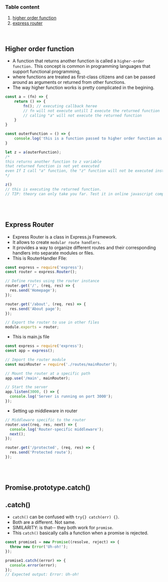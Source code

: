 ### Table content
1. [higher order function](#higher-order-function)
2. [express router](#express-router)



<br>

## Higher order function
* A function that returns another function is called a `higher-order function.` This concept is common in programming languages that support functional programming,
* where functions are treated as first-class citizens and can be passed around as arguments or returned from other functions.
* The way higher function works is pretty complicated in the begining.
```javascript
const a = (fn) => {
    return () => {
        fn(); // executing callback heree
        // fn will not execute untill I execute the returned function
        // calling "a" will not execute the returned function
    }
}

const outerFunction = () => {
    console.log('this is a function passed to higher order function as arguments')
}

let z = a(outerFunction);
/* 
this returns another function to z variable 
that returned function is not yet executed
even If I call "a" function, the "z" function will not be executed instantly
*/

z()
// this is executing the returned function.
// TIP: theory can only take you far. Test it in online javascript compiler and feel the pattern. Use practical
```


<br>
<br>

## Express Router
* Express Router is a class in Express.js Framework.
* It allows to create `modular route handlers`.
*  It provides a way to organize different routes and their corresponding handlers into separate modules or files.
*  This is RouterHandler FIle:
```javascript
const express = require('express');
const router = express.Router();

// Define routes using the router instance
router.get('/', (req, res) => {
  res.send('Homepage');
});

router.get('/about', (req, res) => {
  res.send('About page');
});

// Export the router to use in other files
module.exports = router;

```

* This is main.js file
```javascript
const express = require('express');
const app = express();

// Import the router module
const mainRouter = require('./routes/mainRouter');

// Mount the router at a specific path
app.use('/main', mainRouter);

// Start the server
app.listen(3000, () => {
  console.log('Server is running on port 3000');
});

```

* Setting up middleware in router
```javascript
// Middleware specific to the router
router.use((req, res, next) => {
  console.log('Router-specific middleware');
  next();
});

router.get('/protected', (req, res) => {
  res.send('Protected route');
});

```

<br>
<br>

## Promise.prototype.catch()
## .catch()
* `catch()` can be confused with `try{} catch(err) {}`.
* Both are a different. Not same.
* SIMILARITY: is that-- they both work for `promise`.
* This `catch()` basically calls a function when a promise is rejected.
```javascript
const promise1 = new Promise((resolve, reject) => {
  throw new Error('Uh-oh!');
});

promise1.catch((error) => {
  console.error(error);
});
// Expected output: Error: Uh-oh!
```






